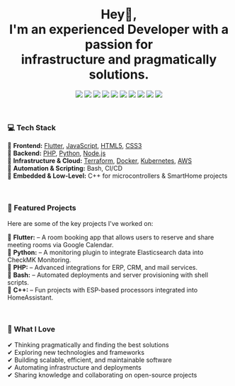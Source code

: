 <h1 align="center">Hey👋, <br/> I'm an experienced Developer with a passion for <br/>infrastructure and pragmatically solutions.</h1>

<p align="center">
  <img src="https://img.shields.io/badge/PHP-777BB4?style=for-the-badge&logo=php&logoColor=white">
  <img src="https://img.shields.io/badge/JavaScript-F7DF1E?style=for-the-badge&logo=javascript&logoColor=black">
  <img src="https://img.shields.io/badge/Flutter-02569B?style=for-the-badge&logo=flutter&logoColor=white">
  <img src="https://img.shields.io/badge/Dart-0175C2?style=for-the-badge&logo=dart&logoColor=white">
  <img src="https://img.shields.io/badge/Python-3776AB?style=for-the-badge&logo=python&logoColor=white">
  <img src="https://img.shields.io/badge/C++-00599C?style=for-the-badge&logo=cplusplus&logoColor=white">
  <img src="https://img.shields.io/badge/Terraform-623CE4?style=for-the-badge&logo=terraform&logoColor=white">
  <img src="https://img.shields.io/badge/HTML5-E34F26?style=for-the-badge&logo=html5&logoColor=white">
  <img src="https://img.shields.io/badge/CSS3-1572B6?style=for-the-badge&logo=css3&logoColor=white">
  <img src="https://img.shields.io/badge/Ubuntu-E95420?style=for-the-badge&logo=ubuntu&logoColor=white">
</p>

<br />

### 💻 Tech Stack  
🔹 **Frontend:** [Flutter](https://flutter.dev/), [JavaScript](https://developer.mozilla.org/en-US/docs/Web/JavaScript), [HTML5](https://developer.mozilla.org/en-US/docs/Web/HTML), [CSS3](https://developer.mozilla.org/en-US/docs/Web/CSS)  
🔹 **Backend:** [PHP](https://www.php.net/), [Python](https://www.python.org/), [Node.js](https://nodejs.org/)  
🔹 **Infrastructure & Cloud:** [Terraform](https://www.terraform.io/), [Docker](https://www.docker.com/), [Kubernetes](https://kubernetes.io/), [AWS](https://aws.amazon.com/)  
🔹 **Automation & Scripting:** Bash, CI/CD    
🔹 **Embedded & Low-Level:** C++ for microcontrollers & SmartHome projects  

<br />

### 🚀 Featured Projects  
Here are some of the key projects I've worked on:

📌 **Flutter:** – A room booking app that allows users to reserve and share meeting rooms via Google Calendar.  
📌 **Python:** – A monitoring plugin to integrate Elasticsearch data into CheckMK Monitoring.  
📌 **PHP:** – Advanced integrations for ERP, CRM, and mail services.  
📌 **Bash:** – Automated deployments and server provisioning with shell scripts.  
📌 **C++:** – Fun projects with ESP-based processors integrated into HomeAssistant.  

<br />

### 🌱 What I Love  
✔ Thinking pragmatically and finding the best solutions   
✔ Exploring new technologies and frameworks  
✔ Building scalable, efficient, and maintainable software  
✔ Automating infrastructure and deployments  
✔ Sharing knowledge and collaborating on open-source projects  
